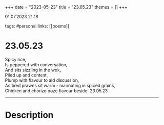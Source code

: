 +++
date = "2023-05-23"
title = "23.05.23"
themes = []
+++

01.07.2023 21:18

tags: #personal
links: [[poems]]

# 23.05.23
Spicy rice,  
Is peppered with conversation,  
And sits sizzling in the wok,  
Piled up and content,  
Plump with flavour to aid discussion,  
As tired prawns sit warm - marinating in spiced grains,  
Chicken and chorizo ooze flavour beside.
23.05.23

---
# Description
